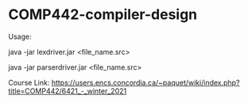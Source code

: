# COMP442-compiler-design


Usage:


java -jar lexdriver.jar <file_name.src>

java -jar parserdriver.jar <file_name.src>


Course Link: https://users.encs.concordia.ca/~paquet/wiki/index.php?title=COMP442/6421_-_winter_2021
